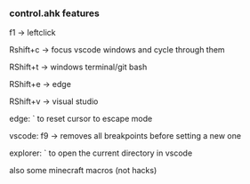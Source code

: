 ### control.ahk features

f1 -> leftclick

Rshift+c -> focus vscode windows and cycle through them

RShift+t -> windows terminal/git bash

RShift+e -> edge

RShift+v -> visual studio

edge: ` to reset cursor to escape mode

vscode: f9 -> removes all breakpoints before setting a new one

explorer: ` to open the current directory in vscode

also some minecraft macros (not hacks)